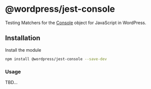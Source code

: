 # @wordpress/jest-console

Testing Matchers for the [Console](https://developer.mozilla.org/en-US/docs/Web/API/Console) object for JavaScript in WordPress.

## Installation

Install the module

```bash
npm install @wordpress/jest-console --save-dev
```

### Usage

TBD...

